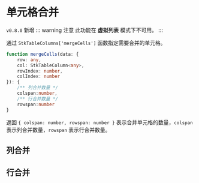 # 单元格合并 
`v0.8.0` 新增
::: warning 注意
此功能在 **虚拟列表** 模式下不可用。
:::

通过 `StkTableColumns['mergeCells']` 函数指定需要合并的单元格。

```ts
function mergeCells(data: { 
    row: any,
    col: StkTableColumn<any>,
    rowIndex: number,
    colIndex: number
}): {
    /** 列合并数量 */
    colspan:number, 
    /** 行合并数量 */
    rowspan:number
}
```
返回 `{ colspan: number, rowspan: number }` 表示合并单元格的数量，`colspan` 表示列合并数量，`rowspan` 表示行合并数量。

## 列合并
<demo vue="basic/merge-cells/MergeCellsCol.vue"></demo>

## 行合并
<demo vue="basic/merge-cells/MergeCellsRow.vue"></demo>
